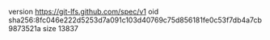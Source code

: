 version https://git-lfs.github.com/spec/v1
oid sha256:8fc046e222d5253d7a091c103d40769c75d856181fe0c53f7db4a7cb9873521a
size 13837
